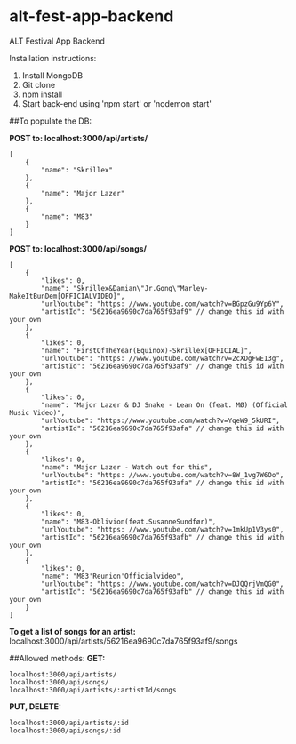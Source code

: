 # alt-fest-app-backend

ALT Festival App Backend

Installation instructions:

1. Install MongoDB
2. Git clone
3. npm install
4. Start back-end using 'npm start' or 'nodemon start'

##To populate the DB:

**POST to: localhost:3000/api/artists/**
```
[
    {
        "name": "Skrillex"
    },
    {
        "name": "Major Lazer"
    },
    {
        "name": "M83"
    }
]

```
**POST to: localhost:3000/api/songs/**
```
[
    {
        "likes": 0,
        "name": "Skrillex&Damian\"Jr.Gong\"Marley-MakeItBunDem[OFFICIALVIDEO]",
        "urlYoutube": "https: //www.youtube.com/watch?v=BGpzGu9Yp6Y",
        "artistId": "56216ea9690c7da765f93af9" // change this id with your own
    },
    {
        "likes": 0,
        "name": "FirstOfTheYear(Equinox)-Skrillex[OFFICIAL]",
        "urlYoutube": "https: //www.youtube.com/watch?v=2cXDgFwE13g",
        "artistId": "56216ea9690c7da765f93af9" // change this id with your own
    },
    {
        "likes": 0,
        "name": "Major Lazer & DJ Snake - Lean On (feat. MØ) (Official Music Video)",
        "urlYoutube": "https://www.youtube.com/watch?v=YqeW9_5kURI",
        "artistId": "56216ea9690c7da765f93afa" // change this id with your own
    },
    {
        "likes": 0,
        "name": "Major Lazer - Watch out for this",
        "urlYoutube": "https: //www.youtube.com/watch?v=8W_1vg7W6Oo",
        "artistId": "56216ea9690c7da765f93afa" // change this id with your own
    },
    {
        "likes": 0,
        "name": "M83-Oblivion(feat.SusanneSundfør)",
        "urlYoutube": "https: //www.youtube.com/watch?v=1mkUp1V3ys0",
        "artistId": "56216ea9690c7da765f93afb" // change this id with your own
    },
    {
        "likes": 0,
        "name": "M83'Reunion'Officialvideo",
        "urlYoutube": "https: //www.youtube.com/watch?v=DJQQrjVmQG0",
        "artistId": "56216ea9690c7da765f93afb" // change this id with your own
    }
]
```
**To get a list of songs for an artist:**
localhost:3000/api/artists/56216ea9690c7da765f93af9/songs

##Allowed methods:
**GET:**
```
localhost:3000/api/artists/
localhost:3000/api/songs/
localhost:3000/api/artists/:artistId/songs
```
**PUT, DELETE:**
```
localhost:3000/api/artists/:id
localhost:3000/api/songs/:id
```
